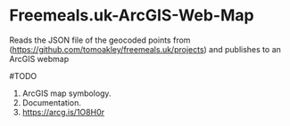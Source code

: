 # Freemeals.uk-ArcGIS-Web-Map
Reads the JSON file of the geocoded points from (https://github.com/tomoakley/freemeals.uk/projects) and publishes to an ArcGIS webmap

#TODO
1. ArcGIS map symbology.
2. Documentation.
3. https://arcg.is/1O8H0r
